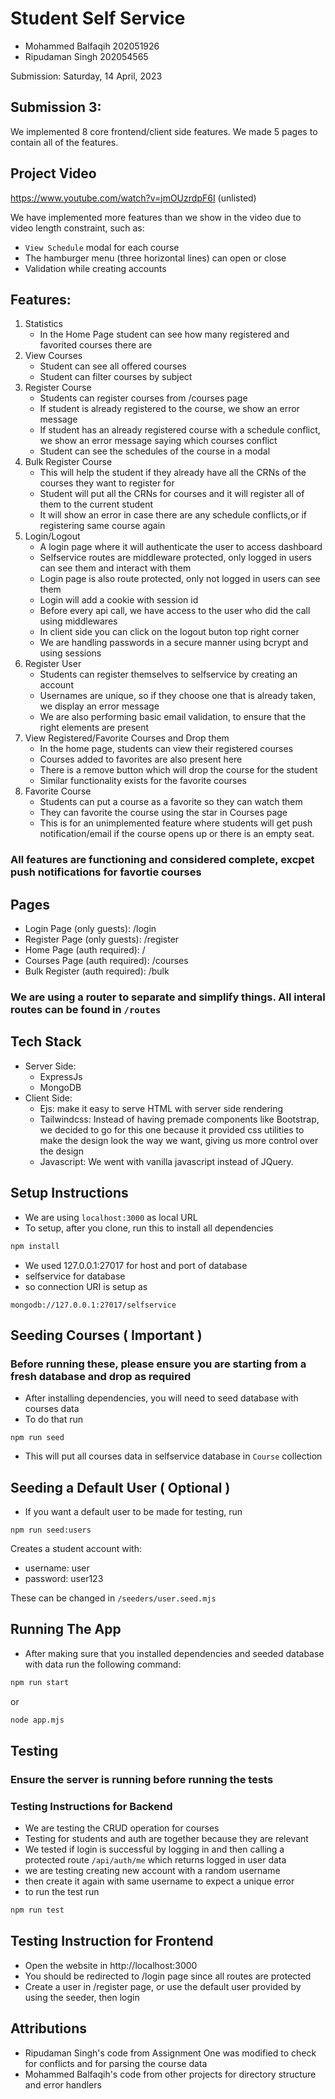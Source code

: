 # Student Self Service

- Mohammed Balfaqih 202051926
- Ripudaman Singh 202054565

Submission: Saturday, 14 April, 2023

## Submission 3:

We implemented 8 core frontend/client side features. We made 5 pages to contain all of the features.

## Project Video

https://www.youtube.com/watch?v=jmOUzrdpF6I (unlisted)

We have implemented more features than we show in the video due to video length constraint, such as:

- `View Schedule` modal for each course
- The hamburger menu (three horizontal lines) can open or close
- Validation while creating accounts

## Features:

1. Statistics
   - In the Home Page student can see how many registered and favorited courses there are
2. View Courses
   - Student can see all offered courses
   - Student can filter courses by subject
3. Register Course
   - Students can register courses from /courses page
   - If student is already registered to the course, we show an error message
   - If student has an already registered course with a schedule conflict, we show an error message saying which courses conflict
   - Student can see the schedules of the course in a modal
4. Bulk Register Course
   - This will help the student if they already have all the CRNs of the courses they want to register for
   - Student will put all the CRNs for courses and it will register all of them to the current student
   - It will show an error in case there are any schedule conflicts,or if registering same course again
5. Login/Logout
   - A login page where it will authenticate the user to access dashboard
   - Selfservice routes are middleware protected, only logged in users can see them and interact with them
   - Login page is also route protected, only not logged in users can see them
   - Login will add a cookie with session id
   - Before every api call, we have access to the user who did the call using middlewares
   - In client side you can click on the logout buton top right corner
   - We are handling passwords in a secure manner using bcrypt and using sessions
6. Register User
   - Students can register themselves to selfservice by creating an account
   - Usernames are unique, so if they choose one that is already taken, we display an error message
   - We are also performing basic email validation, to ensure that the right elements are present
7. View Registered/Favorite Courses and Drop them
   - In the home page, students can view their registered courses
   - Courses added to favorites are also present here
   - There is a remove button which will drop the course for the student
   - Similar functionality exists for the favorite courses
8. Favorite Course
   - Students can put a course as a favorite so they can watch them
   - They can favorite the course using the star in Courses page
   - This is for an unimplemented feature where students will get push notification/email if the course opens up or there is an empty seat.

### All features are functioning and considered complete, excpet push notifications for favortie courses

## Pages

- Login Page (only guests): /login
- Register Page (only guests): /register
- Home Page (auth required): /
- Courses Page (auth required): /courses
- Bulk Register (auth required): /bulk

### We are using a router to separate and simplify things. All interal routes can be found in `/routes`

## Tech Stack

- Server Side:
  - ExpressJs
  - MongoDB
- Client Side:
  - Ejs: make it easy to serve HTML with server side rendering
  - Tailwindcss: Instead of having premade components like Bootstrap, we decided to go for this one because it provided css utilities to make the design look the way we want, giving us more control over the design
  - Javascript: We went with vanilla javascript instead of JQuery.

## Setup Instructions

- We are using `localhost:3000` as local URL
- To setup, after you clone, run this to install all dependencies

```bash
npm install
```

- We used 127.0.0.1:27017 for host and port of database
- selfservice for database
- so connection URI is setup as

```
mongodb://127.0.0.1:27017/selfservice
```

## Seeding Courses ( Important )

### Before running these, please ensure you are starting from a fresh database and drop as required

- After installing dependencies, you will need to seed database with courses data
- To do that run

```
npm run seed
```

- This will put all courses data in selfservice database in `Course` collection

## Seeding a Default User ( Optional )

- If you want a default user to be made for testing, run

```
npm run seed:users
```

Creates a student account with:

- username: user
- password: user123

These can be changed in `/seeders/user.seed.mjs`

## Running The App

- After making sure that you installed dependencies and seeded database with data run the following command:

```bash
npm run start
```

or

```bash
node app.mjs
```

## Testing

### Ensure the server is running before running the tests

### Testing Instructions for Backend

- We are testing the CRUD operation for courses
- Testing for students and auth are together because they are relevant
- We tested if login is successful by logging in and then calling a protected route `/api/auth/me` which returns logged in user data
- we are testing creating new account with a random username
- then create it again with same username to expect a unique error
- to run the test run

```bash
npm run test
```

## Testing Instruction for Frontend

- Open the website in http://localhost:3000
- You should be redirected to /login page since all routes are protected
- Create a user in /register page, or use the default user provided by using the seeder, then login

## Attributions

- Ripudaman Singh's code from Assignment One was modified to check for conflicts and for parsing the course data
- Mohammed Balfaqih's code from other projects for directory structure and error handlers
